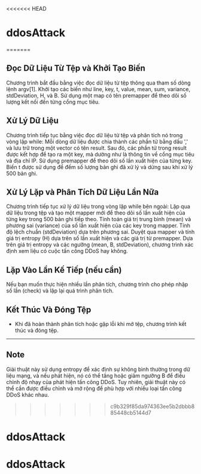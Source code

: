 <<<<<<< HEAD
# ddosAttack
=======
## Đọc Dữ Liệu Từ Tệp và Khởi Tạo Biến
Chương trình bắt đầu bằng việc đọc dữ liệu từ tệp thông qua tham số dòng lệnh argv[1].
Khởi tạo các biến như line, key, t, value, mean, sum, variance, stdDeviation, H, và B.
Sử dụng một map có tên premapper để theo dõi số lượng kết nối đến từng cổng mục tiêu.
## Xử Lý Dữ Liệu
Chương trình tiếp tục bằng việc đọc dữ liệu từ tệp và phân tích nó trong vòng lặp while:
Mỗi dòng dữ liệu được chia thành các phần tử bằng dấu ',' và lưu trữ trong một vector có tên result.
Sau đó, các phần tử trong result được kết hợp để tạo ra một key, mà dường như là thông tin về cổng mục tiêu và địa chỉ IP.
Sử dụng premapper để theo dõi số lần xuất hiện của từng key.
Biến t được sử dụng để đếm số lượng bản ghi đã xử lý và dừng sau khi xử lý 500 bản ghi.
## Xử Lý Lặp và Phân Tích Dữ Liệu Lần Nữa
Chương trình tiếp tục xử lý dữ liệu trong vòng lặp while bên ngoài:
Lặp qua dữ liệu trong tệp và tạo một mapper mới để theo dõi số lần xuất hiện của từng key trong 500 bản ghi tiếp theo.
Tính toán giá trị trung bình (mean) và phương sai (variance) của số lần xuất hiện của các key trong mapper.
Tính độ lệch chuẩn (stdDeviation) dựa trên phương sai.
Duyệt qua mapper và tính giá trị entropy (H) dựa trên số lần xuất hiện và các giá trị từ premapper.
Dựa trên giá trị entropy và các ngưỡng (mean, B, stdDeviation), chương trình xác định xem liệu có cuộc tấn công DDoS hay không.
## Lặp Vào Lần Kế Tiếp (nếu cần)
Nếu bạn muốn thực hiện nhiều lần phân tích, chương trình cho phép nhập số lần (check) và lặp lại quá trình phân tích.
## Kết Thúc Và Đóng Tệp
- Khi đã hoàn thành phân tích hoặc gặp lỗi khi mở tệp, chương trình kết thúc và đóng tệp.
---
## Note
Giải thuật này sử dụng entropy để xác định sự không bình thường trong dữ liệu mạng, và nếu phát hiện, nó có thể tăng hoặc giảm ngưỡng B để điều chỉnh độ nhạy của phát hiện tấn công DDoS. 
Tuy nhiên, giải thuật này có thể cần được điều chỉnh và mở rộng để phù hợp với nhiều loại tấn công DDoS khác nhau.
>>>>>>> c9b329f85da974363ee5b2dbbb885448cb5144d7
# ddosAttack
# ddosAttack
